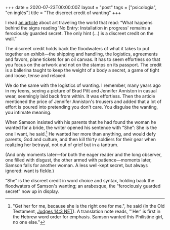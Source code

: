 +++
date = 2020-07-23T00:00:00Z
layout = "post"
tags = ["psicologia", "en inglés"]
title = "The discreet credit of wanting"
+++

I read [an article](https://www.theguardian.com/artanddesign/2019/mar/21/how-to-move-a-masterpiece-secret-business-shipping-priceless-artworks-art-handling) about art traveling the world that read: “What happens behind the signs reading 'No Entry: Installation in progress' remains a ferociously guarded secret. The only hint (...) is a discreet credit on the wall.”

The discreet credit holds back the floodwaters of what it takes to put together an exhibit—the shipping and handling, the logistics, agreements and favors, plane tickets for an oil canvas. It has to seem effortless so that you focus on the artwork and not on the stamps on its passport. The credit is a ballerina taught to keep the weight of a body a secret, a game of tight and loose, tense and relaxed. 

We do the same with the logistics of wanting. I remember, many years ago in my teens, seeing a picture of Brad Pitt and Jennifer Anniston in casual wear, seemingly laid back from within. It was effortless. Then the article mentioned the price of Jennifer Anniston's trousers and added that a lot of effort is poured into pretending you don't care. You disguise the wanting, you intimate meaning.

When Samson insisted with his parents that he had found the woman he wanted for a bride, the writer opened his sentence with “She”: She is the one I want, he said.[^1] He wanted her more than anything, and would defy parents, God and culture, and then kill thirty soldiers for their gear when realizing her betrayal, not out of grief but in a tantrum.

(And only moments later—for both the eager reader and the long observer, one filled with disgust, the other armed with patience—moments later, Samson falls for another woman. A less well-kept secret, but always ignored: want is fickle.)

“She” is the discreet credit in word choice and syntax, holding back the floodwaters of Samson's wanting; an arabesque, the “ferociously guarded secret” now up in display.

[^1]: "Get her for me, because she is the right one for me.", he said (in the Old Testament, [Judges 14:3 NET](https://www.bible.com/107/jdg.14.3.net)). A translation note reads, "'Her' is first in the Hebrew word order for emphasis. Samson wanted this Philistine girl, no one else."
